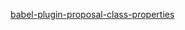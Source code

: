 
[babel-plugin-proposal-class-properties](https://babeljs.io/docs/en/babel-plugin-proposal-class-properties)